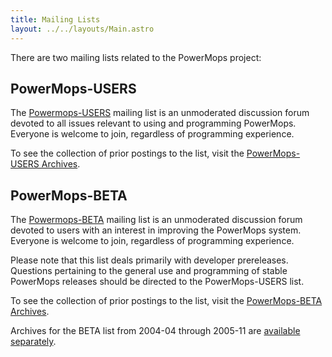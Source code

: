 ```yaml
---
title: Mailing Lists
layout: ../../layouts/Main.astro
---
```


There are two mailing lists related to the PowerMops project:

## PowerMops-USERS

The
[Powermops-USERS](http://lists.sourceforge.net/lists/listinfo/powermops-users)
mailing list is an unmoderated discussion forum devoted to all issues
relevant to using and programming PowerMops. Everyone is welcome to
join, regardless of programming experience.

To see the collection of prior postings to the list, visit the
[PowerMops-USERS
Archives](https://sourceforge.net/p/powermops/mailman/powermops-users/).

## PowerMops-BETA

The
[Powermops-BETA](https://sourceforge.net/p/powermops/mailman/powermops-beta)
mailing list is an unmoderated discussion forum devoted to users with an
interest in improving the PowerMops system. Everyone is welcome to join,
regardless of programming experience.

Please note that this list deals primarily with developer prereleases.
Questions pertaining to the general use and programming of stable
PowerMops releases should be directed to the PowerMops-USERS list.

To see the collection of prior postings to the list, visit the
[PowerMops-BETA
Archives](http://sourceforge.net/mailarchive/forum.php?forum_name=powermops-beta).

Archives for the BETA list from 2004-04 through 2005-11 are [available
separately](http://powermops.sourceforge.net/beta-archives/index.html).
